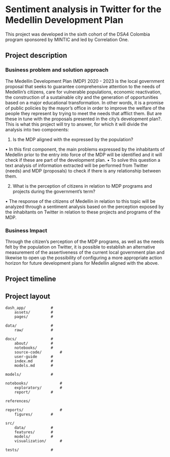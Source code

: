 # Sentiment analysis in Twitter for the Medellin Development Plan

This project was developed in the sixth cohort of the DSA4 Colombia program sponsored by MINTIC and led by Correlation One.



## Project description

### Business problem and solution approach

The Medellin Development Plan (MDP) 2020 - 2023 is the local government proposal that
seeks to guarantee comprehensive attention to the needs of Medellin’s citizens, care for vulnerable populations, economic reactivation, the construction of a sustainable city and the generation of opportunities based on a major educational transformation.
In other words, it is a promise of public policies by the mayor’s office in order to improve the
welfare of the people they represent by trying to meet the needs that afflict them. But are these
in tune with the proposals presented in the city’s development plan?. This is what this project
will try to answer, for which it will divide the analysis into two components:

1. Is the MDP aligned with the expressed by the population?

• In this first component, the main problems expressed by the inhabitants of Medellin
prior to the entry into force of the MDP will be identified and it will check if these
are part of the development plan.
• To solve this question a text analysis of information extracted will be performed from
Twitter (needs) and MDP (proposals) to check if there is any relationship between
them.

2. What is the perception of citizens in relation to MDP programs and projects during the
government’s term?

• The response of the citizens of Medellin in relation to this topic will be analyzed
through a sentiment analysis based on the perception exposed by the inhabitants on
Twitter in relation to these projects and programs of the MDP.

### Business Impact

Through the citizen’s perception of the MDP programs, as well as the needs felt by the population
on Twitter, it is possible to establish an alternative measurement of the assertiveness of the
current local government plan and likewise to open up the possibility of configuring a more
appropriate action horizon for future development plans for Medellin aligned with the above.

## Project timeline




## Project layout

	dash_app/			#
		assets/			#
		pages/			#

    data/				#
		raw/			#

    docs/				#
		about/			#
		notebooks/		#
		source-code/	  	#
		user-guide		#
		index.md		#
		models.md		#

    models/				#

    notebooks/				#
		exploratory/		#
		report/			#

    references/

    reports/				#	
		figures/		#

    src/
		data/			#
		features/		#
		models/			#
		visualization/  	#

    tests/				#





